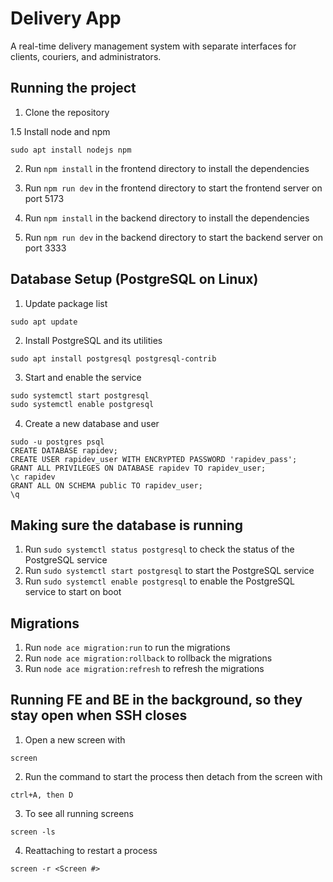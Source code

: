 # Delivery App

A real-time delivery management system with separate interfaces for clients, couriers, and administrators.

## Running the project

1. Clone the repository

1.5 Install node and npm
```
sudo apt install nodejs npm
```

2. Run `npm install` in the frontend directory to install the dependencies
3. Run `npm run dev` in the frontend directory to start the frontend server on port 5173

4. Run `npm install` in the backend directory to install the dependencies
5. Run `npm run dev` in the backend directory to start the backend server on port 3333

## Database Setup (PostgreSQL on Linux)

1. Update package list
```
sudo apt update
```
2. Install PostgreSQL and its utilities
```
sudo apt install postgresql postgresql-contrib
```
3. Start and enable the service
```e
sudo systemctl start postgresql
sudo systemctl enable postgresql
```
4. Create a new database and user
```
sudo -u postgres psql
CREATE DATABASE rapidev;
CREATE USER rapidev_user WITH ENCRYPTED PASSWORD 'rapidev_pass';
GRANT ALL PRIVILEGES ON DATABASE rapidev TO rapidev_user;
\c rapidev
GRANT ALL ON SCHEMA public TO rapidev_user; 
\q
```


## Making sure the database is running

1. Run `sudo systemctl status postgresql` to check the status of the PostgreSQL service
2. Run `sudo systemctl start postgresql` to start the PostgreSQL service
3. Run `sudo systemctl enable postgresql` to enable the PostgreSQL service to start on boot

## Migrations

1. Run `node ace migration:run` to run the migrations
2. Run `node ace migration:rollback` to rollback the migrations
3. Run `node ace migration:refresh` to refresh the migrations

## Running FE and BE in the background, so they stay open when SSH closes

1. Open a new screen with
```
screen
```

2. Run the command to start the process then detach from the screen with
```
ctrl+A, then D
```

3. To see all running screens
```
screen -ls
```

4. Reattaching to restart a process
```
screen -r <Screen #>
```